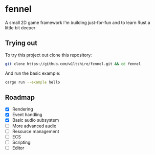 # fennel
A small 2D game framework I'm building just-for-fun and to learn Rust a little bit deeper

## Trying out
To try this project out clone this repository:
```sh
git clone https://github.com/w1ltshire/fennel.git && cd fennel
```
And run the basic example:
```sh
cargo run --example hello
```

## Roadmap
- [x] Rendering
- [x] Event handling
- [x] Basic audio subsystem
- [ ] More advanced audio
- [ ] Resource management
- [ ] ECS
- [ ] Scripting
- [ ] Editor
